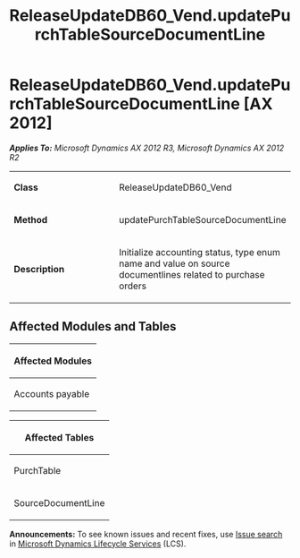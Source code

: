﻿---
title: ReleaseUpdateDB60_Vend.updatePurchTableSourceDocumentLine
TOCTitle: ReleaseUpdateDB60_Vend.updatePurchTableSourceDocumentLine
ms:assetid: 65c2fcca-0cd9-5642-a717-ca642e06cfe9
ms:mtpsurl: https://msdn.microsoft.com/en-us/library/JJ719206(v=AX.60)
ms:contentKeyID: 49708745
ms.date: 05/18/2015
mtps_version: v=AX.60
---

# ReleaseUpdateDB60\_Vend.updatePurchTableSourceDocumentLine [AX 2012]


_**Applies To:** Microsoft Dynamics AX 2012 R3, Microsoft Dynamics AX 2012 R2_

<table>
<colgroup>
<col style="width: 50%" />
<col style="width: 50%" />
</colgroup>
<tbody>
<tr class="odd">
<td><p><strong>Class</strong></p></td>
<td><p>ReleaseUpdateDB60_Vend</p></td>
</tr>
<tr class="even">
<td><p><strong>Method</strong></p></td>
<td><p>updatePurchTableSourceDocumentLine</p></td>
</tr>
<tr class="odd">
<td><p><strong>Description</strong></p></td>
<td><p>Initialize accounting status, type enum name and value on source documentlines related to purchase orders</p></td>
</tr>
</tbody>
</table>


## Affected Modules and Tables

<table>
<colgroup>
<col style="width: 100%" />
</colgroup>
<thead>
<tr class="header">
<th><p>Affected Modules</p></th>
</tr>
</thead>
<tbody>
<tr class="odd">
<td><p>Accounts payable</p></td>
</tr>
</tbody>
</table>


<table>
<colgroup>
<col style="width: 100%" />
</colgroup>
<thead>
<tr class="header">
<th><p>Affected Tables</p></th>
</tr>
</thead>
<tbody>
<tr class="odd">
<td><p>PurchTable</p></td>
</tr>
<tr class="even">
<td><p>SourceDocumentLine</p></td>
</tr>
</tbody>
</table>

  
**Announcements:** To see known issues and recent fixes, use [Issue search](http://go.microsoft.com/fwlink/?linkid=389258) in [Microsoft Dynamics Lifecycle Services](http://go.microsoft.com/fwlink/?linkid=306505) (LCS).

